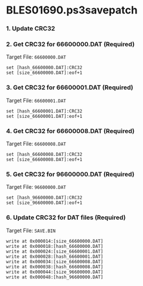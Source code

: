 # BLES01690.ps3savepatch

### 1.  Update CRC32
### 2. Get CRC32 for 66600000.DAT (Required)

Target File: `66600000.DAT`

```
set [hash_66600000.DAT]:CRC32
set [size_66600000.DAT]:eof+1
```

### 3. Get CRC32 for 66600001.DAT (Required)

Target File: `66600001.DAT`

```
set [hash_66600001.DAT]:CRC32
set [size_66600001.DAT]:eof+1
```

### 4. Get CRC32 for 66600008.DAT (Required)

Target File: `66600008.DAT`

```
set [hash_66600008.DAT]:CRC32
set [size_66600008.DAT]:eof+1
```

### 5. Get CRC32 for 96600000.DAT (Required)

Target File: `96600000.DAT`

```
set [hash_96600000.DAT]:CRC32
set [size_96600000.DAT]:eof+1
```

### 6. Update CRC32 for DAT files (Required)

Target File: `SAVE.BIN`

```
write at 0x000014:[size_66600000.DAT]
write at 0x000018:[hash_66600000.DAT]
write at 0x000024:[size_66600001.DAT]
write at 0x000028:[hash_66600001.DAT]
write at 0x000034:[size_66600008.DAT]
write at 0x000038:[hash_66600008.DAT]
write at 0x000044:[size_96600000.DAT]
write at 0x000048:[hash_96600000.DAT]
```

